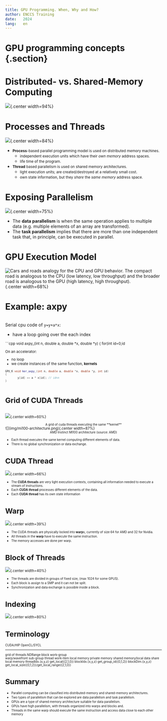 ```yaml
---
title: GPU Programming. When, Why and How?
author: ENCCS Training
date:   2024
lang:   en
---
```


# GPU programming concepts {.section}

# Distributed- vs. Shared-Memory Computing

![ ](img/distributed_vs_shared.png){.center width=94%}

# Processes and Threads

![ ](img/processes-threads.png){.center width=84%}

* <small>**Process**-based parallel programming model is used on distributed memory machines.</small>
   + <small>independent execution units which have their *own memory* address spaces.</small>
   + <small>life time of the program.</small>
* <small>**Thread** based parallelism is used on shared memory architectures.</small>
   + <small>light execution units; are created/destroyed at a relatively small cost.</small>
   + <small>own state information, but they *share* the *same memory* address space.</small>

# Exposing Parallelism

![](img/ENCCS-OpenACC-CUDA_TaskParallelism_Explanation.png){.center width=75%}

- The **data parallelism** is when the same operation applies to multiple data (e.g. multiple elements of an array are transformed).
- The **task parallelism** implies that there are more than one independent task that, in principle, can be executed in parallel.

# GPU Execution Model

![<small>Cars and roads analogy for the CPU and GPU behavior. The compact road is analogous to the CPU (low latency, low throughput) and the broader road is analogous to the GPU (high latency, high throughput).</small>](img/cpu-gpu-highway.png){.center width=68%}


# Example: axpy

<div class="column">

Serial cpu code of `y=y+a*x`:

- have a loop going over the each index


<small>
```cpp
void axpy_(int n, double a, double *x, double *y)
{
    for(int id=0;id<n; id++) {
        y[id] += a * x[id];
    }
}
```
</small>
</div>

<div class="column">

On an accelerator:

- no loop 
- we create instances of the same function, **kernels**
<small>

```cpp
GPU_K void ker_axpy_(int n, double a, double *x, double *y, int id)
{
        y[id] += a * x[id]; // id<n
}

```
</small>

</div>

# Grid of CUDA Threads

<div class="column">


![](img/Grid_threads.png){.center width=60%}

<div align="center"><small>A grid of cuda threads executing the same **kernel**</small></div>

</div>

<div class="column">
![](img/mi100-architecture.png){.center width=87%}

<div align="center"><small>AMD Instinct MI100 architecture (source: AMD)</small></div>
</div>

- <small>Each thread executes the same kernel computing different elements of data. </small>
- <small>There is no global synchronization or data exchange.</small>


# CUDA Thread

![](img/THREAD_CORE.png){.center width=66%}

- <small>The **CUDA threads** are very light execution contexts, containing all information needed to execute a stream of instructions.</small>
- <small>Each **CUDA thread** processes different elements of the data.</small>
- <small>Each **CUDA thread** has its own state information</small>

# Warp

![](img/WARP_SMTU.png){.center width=39%}

- <small>The CUDA threads are physically locked into **warp**s, currently of size 64 for AMD and 32 for Nvidia.</small>
- <small>All threads in the **warp** have to execute the same instruction.</small>
- <small>The memory accesses are done per warp.</small>

# Block of Threads

![](img/BLOCK_SMP.png){.center width=40%}

- <small>The threads  are divided in groups of fixed size,  (max 1024 for some GPUS).</small>
- <small>Each block is assign to a SMP and it can not be split. </small>
- <small>Synchronization and data exchange is possible inside a block.</small>

# Indexing

![](img/Indexing.png){.center width=80%}


# Terminology

<small>


CUDA/HIP                           OpenCL/SYCL
--------------------------------   -----------
grid of threads                    NDRange
block                              work-group            
warp/wavefront                     sub-group
thread                             work-item
local memory                       private memory
shared memory/local data share     local memory
threadIdx.{x,y,z}                  get_local({2,1,0})
blockIdx.{x,y,z}                   get_group_id({0,1,2})
blockDim.{x,y,z}                   get_local_size({0,1,2})/get_local_range({2,1,0})

</small>

# Summary

   - <small>Parallel computing can be classified into distributed-memory and shared-memory architectures.</small>
   - <small>Two types of parallelism that can be explored are data parallelism and task parallelism.</small>
   - <small>GPUs are a type of shared memory architecture suitable for data parallelism.</small>
   - <small>GPUs have high parallelism, with threads organized into warps and blocks and.</small>
   - <small>Threads in the same warp should execute the same instruction and access data close to each other memory</small>
